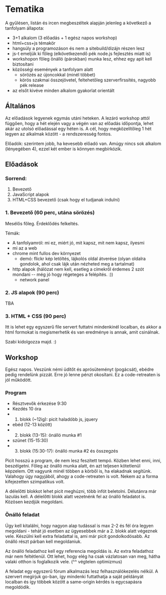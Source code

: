 # Tematika

A gyűlésen, listán és ircen megbeszéltek alapján jelenleg a következő a tanfolyam állapota:

* 3+1 alkalom (3 előadás + 1 egész napos workshop)
* html+css+js témakör
* hangsúly a programozáson és nem a sitebuild/dizájn részen lesz
* js-t emeljük ki főleg (elkövetkezendő pék node.js fejlesztés miatt is)
* workshopon főleg önálló (párokban) munka lesz, ehhez egy apit kell biztosítani
* közösségi események a tanfolyam alatt
    * sörözés az újoncokkal (minél többet)
    * körös szakmai összejövetel, feltehetőleg szerverfirssítés, nagyobb pék release
* az elsőt kivéve minden alkalom gyakorlat orientált

## Általános

Az előadások legyenek egymás utáni heteken. A lezáró workshop attól függően, hogy a hét elején vagy a végén van az előadás időpontja, lehet akár az utolsó előadással egy héten is. A cél, hogy megközelítőleg 1 hét legyen az alkalmak között - a rendszeresség fontos.

Előadók: szerintem jobb, ha kevesebb előadó van. Amúgy nincs sok alkalom (lényegében 4), ezzel két ember is könnyen megbírkózik.

## Előadások

### Sorrend:

1. Bevezető
2. JavaScript alapok
3. HTML+CSS bevezető (csak hogy el tudjanak indulni)

### 1. Bevezető (60 perc, utána sörözés)

Mesélős főleg. Érdeklődés felkeltés.

Témák:

* A tanfolyamról: mi ez, miért jó, mit kapsz, mit nem kapsz, ilyesmi
* mi az a web
* chrome mint fullos dev környezet
    * demó: flickr kép letöltés, lájkolós oldal átverése (olyan oldalra gondolok, ahol csak lájk után nézheted meg a tartalmat)
* http alapok (hálózat nem kell, esetleg a címekről érdemes 2 szót mondani -- még jó hogy régeteges a felépítés. :))
    * network panel

### 2. JS alapok (90 perc)

TBA

### 3. HTML + CSS (90 perc)

Itt is lehet egy egyszerű file servert futtatni mindenkinél localban, és akkor a html formokat is megismerhetik és van eredménye is annak, amit csinálnak.

Szabi kidolgozza majd. :)

## Workshop

Egész napos. Veszünk némi üdítőt és aprósüteményt (pogácsát), ebédre pedig rendelünk pizzát. Erre jó lenne pénzt okosítani. Ez a code-retreaten is jól működött.

### Program

* Résztvevők érkezése 9:30
* Kezdés 10 óra
* 1. blokk (~12ig): picit haladóbb js, jquery
* ebéd (12-13 között)
* 2. blokk (13-15): önálló munka #1
* szünet (15-15:30)
* 3. blokk (15:30-17): önálló munka #2 és összegzés

Picit hosszú a program, de nem lesz feszített tempó. Közben lehet enni, inni, beszélgetni. Főleg az önálló munka alatt, én azt teljesen kötetlenül képzelem. Ott vagyunk minél többen a körből is, ha elakadnak segítünk. Valahogy úgy nagyjából, ahogy a code-retreaten is volt. Nekem az a forma kifejezetten szimpatikus volt.

A délelőtti blokkot lehet picit meghúzni, több infót beletolni. Délutánra már lazulás kell. A délelőtti blokk alatt vezetnénk fel az önálló feladatot is. Közösen kezdjük megoldani.

### Önálló feladat

Úgy kell kitalálni, hogy nagyon alap tudással is max 2-2 és fél óra legyen megoldani - tehát jó esetben az ügyesebbek már a 2. blokk alatt végeznek vele. Készülni kell extra feladattal is, ami már picit gondolkodósabb. Az önálló részt párban kell megoldaniuk.

Az önálló feladathoz kell egy referencia megoldás is. Az extra feladathoz már nem feltétlenül. Ott lehet, hogy elég ha csak vázlatosan van meg, hátha valaki otthon is foglalkozik vele. (^^ végtelen optimizmus)

A feladat egy egyszerű fórum alkalmazás lesz felhasználókezelés nélkül. A szervert megírjuk go-ban, így mindenki futtathatja a saját példányát localban és így többek között a same-origin kérdés is egycsapásra megoldódik.
